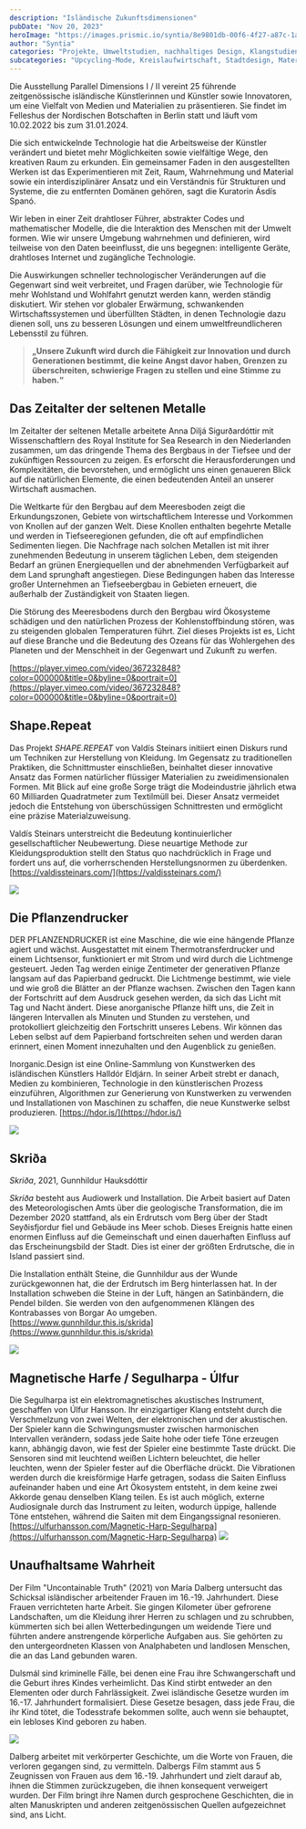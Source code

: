 ```yaml
---
description: "Isländische Zukunftsdimensionen"
pubDate: "Nov 20, 2023"
heroImage: "https://images.prismic.io/syntia/8e9801db-00f6-4f27-a87c-1aafca357b20_20231119_155548.jpg?auto=compress,format"
author: "Syntia"
categories: "Projekte, Umweltstudien, nachhaltiges Design, Klangstudien"
subcategories: "Upcycling-Mode, Kreislaufwirtschaft, Stadtdesign, Materialdesign"
---
```


Die Ausstellung Parallel Dimensions I / II vereint 25 führende zeitgenössische
isländische Künstlerinnen und Künstler sowie Innovatoren, um eine Vielfalt von
Medien und Materialien zu präsentieren. Sie findet im Felleshus der Nordischen
Botschaften in Berlin statt und läuft vom 10.02.2022 bis zum 31.01.2024.

Die sich entwickelnde Technologie hat die Arbeitsweise der Künstler verändert
und bietet mehr Möglichkeiten sowie vielfältige Wege, den kreativen Raum zu
erkunden. Ein gemeinsamer Faden in den ausgestellten Werken ist das
Experimentieren mit Zeit, Raum, Wahrnehmung und Material sowie ein
interdisziplinärer Ansatz und ein Verständnis für Strukturen und Systeme, die zu
entfernten Domänen gehören, sagt die Kuratorin Ásdís Spanó.

Wir leben in einer Zeit drahtloser Führer, abstrakter Codes und mathematischer
Modelle, die die Interaktion des Menschen mit der Umwelt formen. Wie wir unsere
Umgebung wahrnehmen und definieren, wird teilweise von den Daten beeinflusst,
die uns begegnen: intelligente Geräte, drahtloses Internet und zugängliche
Technologie.

Die Auswirkungen schneller technologischer Veränderungen auf die Gegenwart sind
weit verbreitet, und Fragen darüber, wie Technologie für mehr Wohlstand und
Wohlfahrt genutzt werden kann, werden ständig diskutiert. Wir stehen vor
globaler Erwärmung, schwankenden Wirtschaftssystemen und überfüllten Städten, in
denen Technologie dazu dienen soll, uns zu besseren Lösungen und einem
umweltfreundlicheren Lebensstil zu führen.

> **„Unsere Zukunft wird durch die Fähigkeit zur Innovation und durch
> Generationen bestimmt, die keine Angst davor haben, Grenzen zu überschreiten,
> schwierige Fragen zu stellen und eine Stimme zu haben.“**

## **Das Zeitalter der seltenen Metalle**

Im Zeitalter der seltenen Metalle arbeitete Anna Diljá Sigurðardóttir mit
Wissenschaftlern des Royal Institute for Sea Research in den Niederlanden
zusammen, um das dringende Thema des Bergbaus in der Tiefsee und der zukünftigen
Ressourcen zu zeigen. Es erforscht die Herausforderungen und Komplexitäten, die
bevorstehen, und ermöglicht uns einen genaueren Blick auf die natürlichen
Elemente, die einen bedeutenden Anteil an unserer Wirtschaft ausmachen.

Die Weltkarte für den Bergbau auf dem Meeresboden zeigt die Erkundungszonen,
Gebiete von wirtschaftlichem Interesse und Vorkommen von Knollen auf der ganzen
Welt. Diese Knollen enthalten begehrte Metalle und werden in Tiefseeregionen
gefunden, die oft auf empfindlichen Sedimenten liegen. Die Nachfrage nach
solchen Metallen ist mit ihrer zunehmenden Bedeutung in unserem täglichen Leben,
dem steigenden Bedarf an grünen Energiequellen und der abnehmenden Verfügbarkeit
auf dem Land sprunghaft angestiegen. Diese Bedingungen haben das Interesse
großer Unternehmen an Tiefseebergbau in Gebieten erneuert, die außerhalb der
Zuständigkeit von Staaten liegen.

Die Störung des Meeresbodens durch den Bergbau wird Ökosysteme schädigen und den
natürlichen Prozess der Kohlenstoffbindung stören, was zu steigenden globalen
Temperaturen führt. Ziel dieses Projekts ist es, Licht auf diese Branche und die
Bedeutung des Ozeans für das Wohlergehen des Planeten und der Menschheit in der
Gegenwart und Zukunft zu werfen.

[https://player.vimeo.com/video/367232848?color=000000&title=0&byline=0&portrait=0](https://player.vimeo.com/video/367232848?color=000000&title=0&byline=0&portrait=0)

## **Shape.Repeat**

Das Projekt _SHAPE.REPEAT_ von Valdís Steinars initiiert einen Diskurs rund um
Techniken zur Herstellung von Kleidung. Im Gegensatz zu traditionellen
Praktiken, die Schnittmuster einschließen, beinhaltet dieser innovative Ansatz
das Formen natürlicher flüssiger Materialien zu zweidimensionalen Formen. Mit
Blick auf eine große Sorge trägt die Modeindustrie jährlich etwa 60 Milliarden
Quadratmeter zum Textilmüll bei. Dieser Ansatz vermeidet jedoch die Entstehung
von überschüssigen Schnittresten und ermöglicht eine präzise Materialzuweisung.

Valdís Steinars unterstreicht die Bedeutung kontinuierlicher gesellschaftlicher
Neubewertung. Diese neuartige Methode zur Kleidungsproduktion stellt den Status
quo nachdrücklich in Frage und fordert uns auf, die vorherrschenden
Herstellungsnormen zu überdenken.
[https://valdissteinars.com/](https://valdissteinars.com/)

![](https://images.prismic.io/syntia/243375c4-70a9-4c38-8732-fc3b063bbdfc_IMG_20231119_153615.jpg?auto=compress,format)

## **Die Pflanzendrucker**

DER PFLANZENDRUCKER ist eine Maschine, die wie eine hängende Pflanze agiert und
wächst. Ausgestattet mit einem Thermotransferdrucker und einem Lichtsensor,
funktioniert er mit Strom und wird durch die Lichtmenge gesteuert. Jeden Tag
werden einige Zentimeter der generativen Pflanze langsam auf das Papierband
gedruckt. Die Lichtmenge bestimmt, wie viele und wie groß die Blätter an der
Pflanze wachsen. Zwischen den Tagen kann der Fortschritt auf dem Ausdruck
gesehen werden, da sich das Licht mit Tag und Nacht ändert. Diese anorganische
Pflanze hilft uns, die Zeit in längeren Intervallen als Minuten und Stunden zu
verstehen, und protokolliert gleichzeitig den Fortschritt unseres Lebens. Wir
können das Leben selbst auf dem Papierband fortschreiten sehen und werden daran
erinnert, einen Moment innezuhalten und den Augenblick zu genießen.

Inorganic.Design ist eine Online-Sammlung von Kunstwerken des isländischen
Künstlers Halldór Eldjárn. In seiner Arbeit strebt er danach, Medien zu
kombinieren, Technologie in den künstlerischen Prozess einzuführen, Algorithmen
zur Generierung von Kunstwerken zu verwenden und Installationen von Maschinen zu
schaffen, die neue Kunstwerke selbst produzieren.
[https://hdor.is/](https://hdor.is/)

![](https://images.prismic.io/syntia/8e9801db-00f6-4f27-a87c-1aafca357b20_20231119_155548.jpg?auto=compress,format)

## **Skriða**

_Skriða_, 2021, Gunnhildur Hauksdóttir

_Skriða_ besteht aus Audiowerk und Installation. Die Arbeit basiert auf Daten
des Meteorologischen Amts über die geologische Transformation, die im Dezember
2020 stattfand, als ein Erdrutsch vom Berg über der Stadt Seyðisfjordur fiel und
Gebäude ins Meer schob. Dieses Ereignis hatte einen enormen Einfluss auf die
Gemeinschaft und einen dauerhaften Einfluss auf das Erscheinungsbild der Stadt.
Dies ist einer der größten Erdrutsche, die in Island passiert sind.

Die Installation enthält Steine, die Gunnhildur aus der Wunde zurückgewonnen
hat, die der Erdrutsch im Berg hinterlassen hat. In der Installation schweben
die Steine in der Luft, hängen an Satinbändern, die Pendel bilden. Sie werden
von den aufgenommenen Klängen des Kontrabasses von Borgar Ao umgeben.
[https://www.gunnhildur.this.is/skrida](https://www.gunnhildur.this.is/skrida)

![](https://images.prismic.io/syntia/604eee60-c995-4b69-b35d-8afaf5f8cc72_IMG_20231119_184057.jpg?auto=compress,format)

## **Magnetische Harfe / Segulharpa - Úlfur**

Die Segulharpa ist ein elektromagnetisches akustisches Instrument, geschaffen
von Úlfur Hansson. Ihr einzigartiger Klang entsteht durch die Verschmelzung von
zwei Welten, der elektronischen und der akustischen. Der Spieler kann die
Schwingungsmuster zwischen harmonischen Intervallen verändern, sodass jede Saite
hohe oder tiefe Töne erzeugen kann, abhängig davon, wie fest der Spieler eine
bestimmte Taste drückt. Die Sensoren sind mit leuchtend weißen Lichtern
beleuchtet, die heller leuchten, wenn der Spieler fester auf die Oberfläche
drückt. Die Vibrationen werden durch die kreisförmige Harfe getragen, sodass die
Saiten Einfluss aufeinander haben und eine Art Ökosystem entsteht, in dem keine
zwei Akkorde genau denselben Klang teilen. Es ist auch möglich, externe
Audiosignale durch das Instrument zu leiten, wodurch üppige, hallende Töne
entstehen, während die Saiten mit dem Eingangssignal resonieren.
[https://ulfurhansson.com/Magnetic-Harp-Segulharpa](https://ulfurhansson.com/Magnetic-Harp-Segulharpa)
![](https://images.prismic.io/syntia/f66b70e0-b8d3-48dc-88fd-8306ff6cdc2f_IMG_20231119_153657.jpg?auto=compress,format)

## Unaufhaltsame Wahrheit

Der Film "Uncontainable Truth" (2021) von María Dalberg untersucht das Schicksal
isländischer arbeitender Frauen im 16.-19. Jahrhundert. Diese Frauen
verrichteten harte Arbeit. Sie gingen Kilometer über gefrorene Landschaften, um
die Kleidung ihrer Herren zu schlagen und zu schrubben, kümmerten sich bei allen
Wetterbedingungen um weidende Tiere und führten andere anstrengende körperliche
Aufgaben aus. Sie gehörten zu den untergeordneten Klassen von Analphabeten und
landlosen Menschen, die an das Land gebunden waren.

Dulsmál sind kriminelle Fälle, bei denen eine Frau ihre Schwangerschaft und die
Geburt ihres Kindes verheimlicht. Das Kind stirbt entweder an den Elementen oder
durch Fahrlässigkeit. Zwei isländische Gesetze wurden im 16.-17. Jahrhundert
formalisiert. Diese Gesetze besagen, dass jede Frau, die ihr Kind tötet, die
Todesstrafe bekommen sollte, auch wenn sie behauptet, ein lebloses Kind geboren
zu haben.

![](https://images.prismic.io/syntia/83311525-e7e1-431c-8eca-a272776807d0_UT%2Bmynd%2B22_00187399.jpg?auto=compress,format)

Dalberg arbeitet mit verkörperter Geschichte, um die Worte von Frauen, die
verloren gegangen sind, zu vermitteln. Dalbergs Film stammt aus 5 Zeugnissen von
Frauen aus dem 16.-19. Jahrhundert und zielt darauf ab, ihnen die Stimmen
zurückzugeben, die ihnen konsequent verweigert wurden. Der Film bringt ihre
Namen durch gesprochene Geschichten, die in alten Manuskripten und anderen
zeitgenössischen Quellen aufgezeichnet sind, ans Licht.
